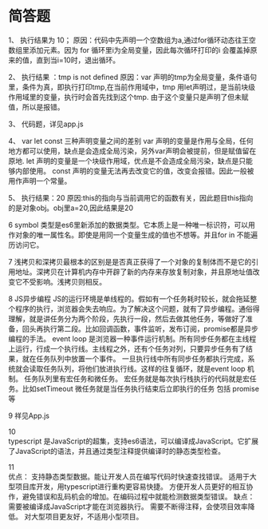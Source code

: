 # 简答题
1、
   执行结果为  10；
   原因：代码中先声明一个空数组为a,通过for循环动态往王空数组里添加元素。因为 for 循环里i为全局变量，因此每次循环打印的i 会覆盖掉原来的值，直到当i=10时，退出循环。
   
2、
   执行结果 ：tmp is not defined
   原因：var 声明的tmp为全局变量，条件语句里，条件为真，即执行打印tmp,在当前作用域中，tmp 用let声明过，是当前块级作用域里的变量，执行时会首先找到这个tmp. 由于这个变量只是声明了但未赋值，所以是报错。
   
3、
    代码题，详见app.js
   
4、 
    var let const 三种声明变量之间的差别
    var 声明的变量是作用与全局，任何地方都可以使用，缺点是会造成全局污染，另外var声明会被提前，但是赋值留在原地.
    let 声明的变量是一个块级作用域，优点是不会造成全局污染，缺点是只能够内部使用。
    const 声明的变量无法再去改变它的值，改变会报错。因此一般被用作声明一个常量。
    
5、
    执行结果：20
    原因:this的指向与当前调用它的函数有关，因此题目this指向的是对象obj。obj里a=20,因此结果是20
    
6 
    symbol 类型是es6里新添加的数据类型。它本质上是一种唯一标识符，可以用作对象的唯一属性名。即使是用同一个变量生成的值也不想等。并且for in 不能遍历访问它。

7 
    浅拷贝和深拷贝最根本的区别是是否真正获得了一个对象的复制体而不是它的引用地址。深拷贝在计算机内存中开辟了新的内存来存放复制对象，并且原地址值改变它不受影响。浅拷贝则相反。

8 
    JS异步编程
    JS的运行环境是单线程的。假如有一个任务耗时较长，就会拖延整个程序的执行，浏览器会失去响应。为了解决这个问题，就有了异步编程。通俗得理解，就是讲任务分为两个阶段，先执行一段，然后去做其他任务，等做好了准备，回头再执行第二段。比如回调函数，事件监听，发布订阅，promise都是异步编程的手法。
    event loop 是浏览器一种事件运行机制。所有同步任务都在主线程上运行，行成一个执行线。主线程之外，还有个任务对列，只要异步任务有了结果，就在任务队列中放置一个事件。
    一旦执行线中所有同步任务都执行完成，系统就会读取任务队列，将他们放进执行线。这样的往复循环，就是event loop 机制。
    任务队列里有宏任务和微任务。
    宏任务就是每次执行栈执行的代码就是宏任务。比如setTimeout
    微任务就是当任务执行结束后立即执行的任务 包括  promise等

9 祥见App.js

10  
    typescript 是JavaScript的超集，支持es6语法，可以编译成JavaScript。它扩展了JavaScript的语法，并且通过类型注释提供编译时的静态类型检查。

11  
    优点：
    支持静态类型数据。能让开发人员在编写代码时快速查找错误。
    适用于大型项目库开发，用typescript进行重构更容易快捷。
    方便开发人员更好的相互协作，避免错误和乱码机会的增加。在编码过程中就能检测数据类型错误。
    缺点：
    需要被编译成JavaScript才能在浏览器执行。
    需要不断得注释，会使项目效率降低。
    对大型项目更友好，不适用小型项目。

